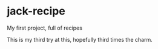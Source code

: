 # jack-recipe
My first project, full of recipes

This is my third try at this, hopefully third times the charm.